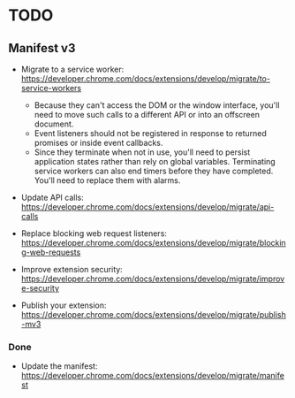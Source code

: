 # TODO

## Manifest v3

- Migrate to a service worker: https://developer.chrome.com/docs/extensions/develop/migrate/to-service-workers

  - Because they can't access the DOM or the window interface, you'll need to move such calls to a different API or into an offscreen document.
  - Event listeners should not be registered in response to returned promises or inside event callbacks.
  - Since they terminate when not in use, you'll need to persist application states rather than rely on global variables. Terminating service workers can also end timers before they have completed. You'll need to replace them with alarms.

- Update API calls: https://developer.chrome.com/docs/extensions/develop/migrate/api-calls
- Replace blocking web request listeners: https://developer.chrome.com/docs/extensions/develop/migrate/blocking-web-requests
- Improve extension security: https://developer.chrome.com/docs/extensions/develop/migrate/improve-security
- Publish your extension: https://developer.chrome.com/docs/extensions/develop/migrate/publish-mv3

### Done

- Update the manifest: https://developer.chrome.com/docs/extensions/develop/migrate/manifest
